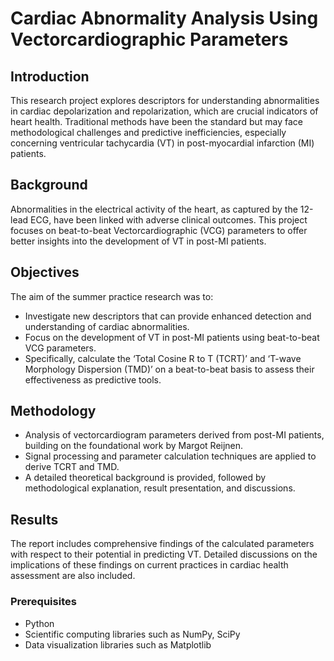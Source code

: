 # Cardiac Abnormality Analysis Using Vectorcardiographic Parameters

## Introduction
This research project explores descriptors for understanding abnormalities in cardiac depolarization and repolarization, which are crucial indicators of heart health. Traditional methods have been the standard but may face methodological challenges and predictive inefficiencies, especially concerning ventricular tachycardia (VT) in post-myocardial infarction (MI) patients.

## Background
Abnormalities in the electrical activity of the heart, as captured by the 12-lead ECG, have been linked with adverse clinical outcomes. This project focuses on beat-to-beat Vectorcardiographic (VCG) parameters to offer better insights into the development of VT in post-MI patients.

## Objectives
The aim of the summer practice research was to:
- Investigate new descriptors that can provide enhanced detection and understanding of cardiac abnormalities.
- Focus on the development of VT in post-MI patients using beat-to-beat VCG parameters.
- Specifically, calculate the ‘Total Cosine R to T (TCRT)’ and ‘T-wave Morphology Dispersion (TMD)’ on a beat-to-beat basis to assess their effectiveness as predictive tools.

## Methodology
- Analysis of vectorcardiogram parameters derived from post-MI patients, building on the foundational work by Margot Reijnen.
- Signal processing and parameter calculation techniques are applied to derive TCRT and TMD.
- A detailed theoretical background is provided, followed by methodological explanation, result presentation, and discussions.

## Results
The report includes comprehensive findings of the calculated parameters with respect to their potential in predicting VT. Detailed discussions on the implications of these findings on current practices in cardiac health assessment are also included.

### Prerequisites
- Python
- Scientific computing libraries such as NumPy, SciPy
- Data visualization libraries such as Matplotlib

